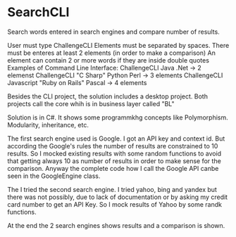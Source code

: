 # SearchCLI
Search words entered in search engines and compare number of results.

User must type ChallengeCLI <list of queries to search>
Elements must be separated by spaces.
There must be enteres at least 2 elements (in order to make a comparison)
An element can contain 2 or more words if they are inside double quotes
Examples of Command Line Interface:
  ChallengeCLI Java .Net     -> 2 elemenst
  ChallengeCLI "C Sharp" Python Perl    -> 3 elements
  ChallengeCLI Javascript "Ruby on Rails" Pascal   -> 4 elements
  
  Besides the CLI project, the solution includes a desktop project.
  Both projects call the core whih is in business layer called "BL"
  
 Solution is in C#.
 It shows some programmkhg concepts like Polymorphism.
 Modularity, inheritance, etc.

The first search engine used is Google.
I got an API key and context id. But according the Google's rules the number of results are constrained to 10 results.
So I mocked existing results with some random functions to avoid that getting always 10 as number of results in order to make sense  for the comparison.
Anyway the complete code how I call the Google API canbe seen in the GoogleEngine class.

The I tried the second search engine. I tried yahoo, bing and yandex but there was not possibly, due to lack of documentation or by asking my credit card number to get an API Key.
So I mock results of Yahoo by some randk functions.

At the end the 2 search engines shows results and a comparison is shown.
